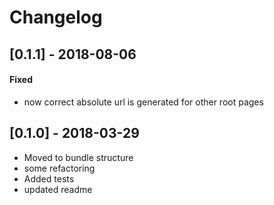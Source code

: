 # Changelog

## [0.1.1] - 2018-08-06

#### Fixed 
* now correct absolute url is generated for other root pages

## [0.1.0] - 2018-03-29

* Moved to bundle structure
* some refactoring
* Added tests
* updated readme